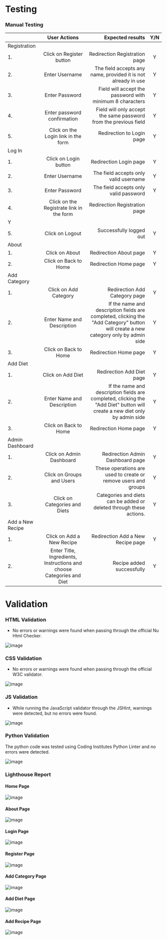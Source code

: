 # Testing

### Manual Testing


|  | User Actions| Expected results   | Y/N | 
|:-----|:--------:|------:| :-------: | 
| Registration |  |  |  | 
| 1.  |  Click on Register button   |  Redirection Registration page  | Y |
| 2.  | Enter Username  |  The field accepts any name, provided it is not already in use   |  Y |
| 3.  |  Enter Password   |  Field will accept the password with minimum 8 characters | Y |
| 4.  |  Enter password confirmation | Field will only accept the same password from the previous field | Y |
| 5. |  Click on the Login link in the form  |  Redirection to Login page  | Y |
| Log In |  |  |  | 
| 1.  |  Click on Login button   |  Redirection Login page  | Y |
| 2.  |  Enter Username  | The field accepts only valid username  | Y |
| 3.  |  Enter Password   | The field accepts only valid password | Y |
| 4.  |  Click on the Registrate link in the form   |  Redirection Registration page  | 
Y |
| 5.  |  Click on Logout   | Successfully logged out  | Y |
| About|  |  |  | 
| 1.  |  Click on About   |  Redirection About page  | Y |
| 2.  |  Click on Back to Home   |  Redirection Home page  | Y |
| Add Category |  |  |  | 
| 1.  |  Click on Add Category  |  Redirection Add Category page  | Y |
| 2.  |  Enter Name and Description  | If the name and description fields are completed, clicking the "Add Category" button will create a new category only by admin side | Y |
| 3.  |  Click on Back to Home |  Redirection Home page  | Y |
| Add Diet |  |  |  | 
| 1.  |  Click on Add Diet  |  Redirection Add Diet page  | Y |
| 2.  |  Enter Name and Description  | If the name and description fields are completed, clicking the "Add Diet" button will create a new diet only by admin side | Y |
| 3.  |  Click on Back to Home |  Redirection Home page  | Y |
| Admin Dashboard |  |  |  | 
| 1.  |  Click on Admin Dashboard |  Redirection Admin Dashboard page  | Y |
| 2.  |  Click on Groups and Users  | These operations are used to create or remove users and groups | Y |
| 3.  |  Click on Categories and Diets  |  Categories and diets can be added or deleted through these actions.  | Y |
| Add a New Recipe |  |  |  |
| 1.  |  Click on Add a New Recipe |  Redirection Add a New Recipe page  | Y |
| 2.  | Enter Title, Ingredients, Instructions and choose Categories and Diet  | Recipe added successfully | Y |


# Validation

### HTML Validation
 
* No errors or warnings were found when passing through the official Nu Html Checker.

![image](media/recipes/images/htmlvalidator.png)

### CSS Validation


* No errors or warnings were found when passing through the official W3C validator.

![image](media/recipes/images/cssvalidations.png)


### JS Validation

* While running the JavaScript validator through the JSHint, warnings were detected, but no errors were found.

![image](media/recipes/images/jsvalidation.png)

### Python Validation

The python code was tested using Coding Institutes Python Linter and no errors were detected.


![image](media/recipes/images/pythonvalidation.png)



### Lighthouse Report

#### Home Page

![image](media/recipes/images/homelight.png)

#### About Page

![image](media/recipes/images/aboutlight.png)

#### Login Page

![image](media/recipes/images/loginlight.png)

#### Register Page

![image](media/recipes/images/registerlight.png)

#### Add Category Page

![image](media/recipes/images/addcategorylight.png)

#### Add Diet Page

![image](media/recipes/images/adddietlight.png)

#### Add Recipe Page

![image](media/recipes/images/addrecipelight.png)



